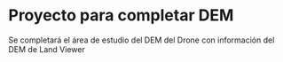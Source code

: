# Proyecto para completar DEM
Se completará el área de estudio del DEM del Drone con información del DEM de Land Viewer

